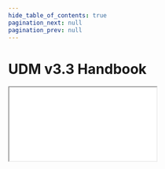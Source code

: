 ```yaml
---
hide_table_of_contents: true
pagination_next: null
pagination_prev: null
---
```


# UDM v3.3 Handbook

<iframe src="/data-standard-docs/handbook/v3.3/"
  title="Data Standard v3.3 Handbook" />
